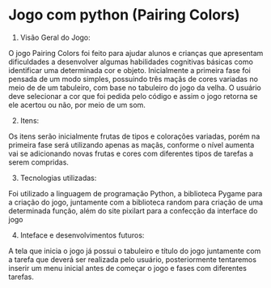 # Jogo com python (Pairing Colors)

1. Visão Geral do Jogo:

O jogo Pairing Colors foi feito para ajudar alunos e crianças que apresentam dificuldades
a desenvolver algumas habilidades cognitivas básicas como identificar uma determinada cor e 
objeto. Inicialmente a primeira fase foi pensada de um modo simples, possuindo três maçãs de
cores variadas no meio de de um tabuleiro, com base no tabuleiro do jogo da velha. O usuário 
deve selecionar a cor que foi pedida pelo código e assim o jogo retorna se ele acertou ou não,
por meio de um som.

2. Itens:
   
Os itens serão inicialmente frutas de tipos e colorações variadas, porém na primeira fase
será utilizando apenas as maçãs, conforme o nível aumenta vai se adicionando novas frutas
e cores com diferentes tipos de tarefas a serem compridas.

3. Tecnologias utilizadas:

Foi utilizado a linguagem de programação Python, a biblioteca Pygame para a criação do jogo, juntamente com a biblioteca
random para criação de uma determinada função, além do site pixilart para a confecção da interface do jogo
   
4. Inteface e desenvolvimentos futuros:
   
A tela que inicia o jogo já possui o tabuleiro e título do jogo juntamente com a tarefa que
deverá ser realizada pelo usuário, posteriormente tentaremos inserir um menu inicial antes
de começar o jogo e fases com diferentes tarefas.
